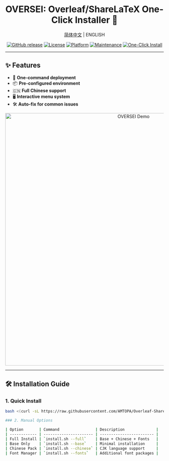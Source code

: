 <div align="center">
<h1>OVERSEI: Overleaf/ShareLaTeX One-Click Installer 🚀</h1>

<a href="README_zh.md">简体中文</a> | ENGLISH

[![GitHub release](https://img.shields.io/github/release/AMTOPA/Overleaf-Sharelatex-Easy-Install.svg?style=for-the-badge)](https://github.com/AMTOPA/Overleaf-Sharelatex-Easy-Install/releases)
[![License](https://img.shields.io/badge/license-MIT-blue?style=for-the-badge)](https://opensource.org/licenses/MIT)
[![Platform](https://img.shields.io/badge/platform-Linux%20|%20WSL-blue?style=for-the-badge)](https://en.wikipedia.org/wiki/Linux)
[![Maintenance](https://img.shields.io/badge/Maintained%3F-yes-green?style=for-the-badge)](https://github.com/AMTOPA/Overleaf-Sharelatex-Easy-Install/graphs/commit-activity)
[![One-Click Install](https://img.shields.io/badge/INSTALL-OVERSEI-brightgreen?style=for-the-badge&logo=shell)](https://raw.githubusercontent.com/AMTOPA/Overleaf-Sharelatex-Easy-Install/main/install.sh)

</div>

---

## ✨ Features

- 🚀 **One-command deployment**
- 📦 **Pre-configured environment**
- 🇨🇳 **Full Chinese support**
- 🖥️ **Interactive menu system**
- 🛠️ **Auto-fix for common issues**

<div align="center">
<img src="https://example.com/oversei-demo.gif" width="800" alt="OVERSEI Demo">
</div>

---

## 🛠️ Installation Guide

### 1. Quick Install

```bash
bash <(curl -sL https://raw.githubusercontent.com/AMTOPA/Overleaf-Sharelatex-Easy-Install/main/install.sh)

### 2. Manual Options

| Option       | Command                | Description              |
| ------------ | ---------------------- | ------------------------ |
| Full Install | `install.sh --full`    | Base + Chinese + Fonts   |
| Base Only    | `install.sh --base`    | Minimal installation     |
| Chinese Pack | `install.sh --chinese` | CJK language support     |
| Font Manager | `install.sh --fonts`   | Additional font packages |


